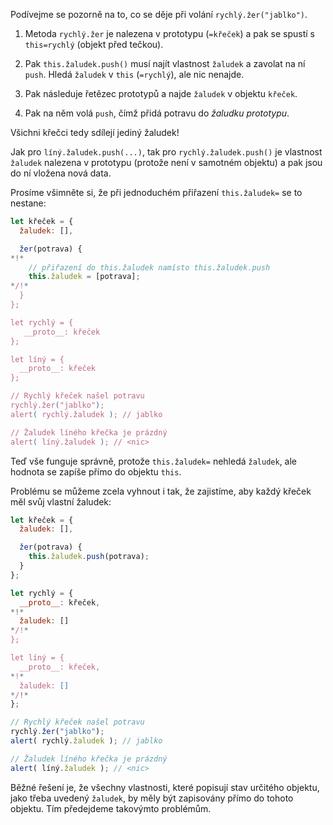 Podívejme se pozorně na to, co se děje při volání `rychlý.žer("jablko")`.

1. Metoda `rychlý.žer` je nalezena v prototypu (`=křeček`) a pak se spustí s `this=rychlý` (objekt před tečkou).

2. Pak `this.žaludek.push()` musí najít vlastnost `žaludek` a zavolat na ní `push`. Hledá `žaludek` v `this` (`=rychlý`), ale nic nenajde.

3. Pak následuje řetězec prototypů a najde `žaludek` v objektu `křeček`.

4. Pak na něm volá `push`, čímž přidá potravu do *žaludku prototypu*.

Všichni křečci tedy sdílejí jediný žaludek!

Jak pro `líný.žaludek.push(...)`, tak pro `rychlý.žaludek.push()` je vlastnost `žaludek` nalezena v prototypu (protože není v samotném objektu) a pak jsou do ní vložena nová data.

Prosíme všimněte si, že při jednoduchém přiřazení `this.žaludek=` se to nestane:

```js run
let křeček = {
  žaludek: [],

  žer(potrava) {
*!*
    // přiřazení do this.žaludek namísto this.žaludek.push
    this.žaludek = [potrava];
*/!*
  }
};

let rychlý = {
   __proto__: křeček
};

let líný = {
  __proto__: křeček
};

// Rychlý křeček našel potravu
rychlý.žer("jablko");
alert( rychlý.žaludek ); // jablko

// Žaludek líného křečka je prázdný
alert( líný.žaludek ); // <nic>
```

Teď vše funguje správně, protože `this.žaludek=` nehledá `žaludek`, ale hodnota se zapíše přímo do objektu `this`.

Problému se můžeme zcela vyhnout i tak, že zajistíme, aby každý křeček měl svůj vlastní žaludek:

```js run
let křeček = {
  žaludek: [],

  žer(potrava) {
    this.žaludek.push(potrava);
  }
};

let rychlý = {
  __proto__: křeček,
*!*
  žaludek: []
*/!*
};

let líný = {
  __proto__: křeček,
*!*
  žaludek: []
*/!*
};

// Rychlý křeček našel potravu
rychlý.žer("jablko");
alert( rychlý.žaludek ); // jablko

// Žaludek líného křečka je prázdný
alert( líný.žaludek ); // <nic>
```

Běžné řešení je, že všechny vlastnosti, které popisují stav určitého objektu, jako třeba uvedený `žaludek`, by měly být zapisovány přímo do tohoto objektu. Tím předejdeme takovýmto problémům.
